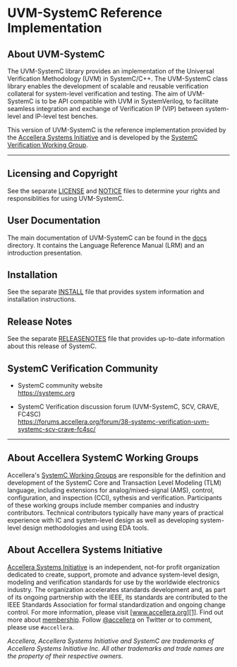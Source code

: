 # UVM-SystemC Reference Implementation

## About UVM-SystemC

  The UVM-SystemC library provides an implementation of the Universal Verification Methodology (UVM) in SystemC/C++. The UVM-SystemC class library enables the development of scalable and reusable verification collateral for system-level verification and testing. The aim of UVM-SystemC is to be API compatible with UVM in SystemVerilog, to facilitate seamless integration and exchange of Verification IP (VIP) between system-level and IP-level test benches.
  
  This version of UVM-SystemC is the reference implementation provided by
  the [Accellera Systems Initiative][1] and is developed by the 
  [SystemC Verification Working Group][2].

-------------------------------------------------------------------------------

## Licensing and Copyright

See the separate [LICENSE](LICENSE) and [NOTICE](NOTICE) files to determine
your rights and responsiblities for using UVM-SystemC.

## User Documentation

The main documentation of UVM-SystemC can be found in the [docs](docs) directory.
It contains the Language Reference Manual (LRM) and an introduction presentation.

## Installation

See the separate [INSTALL](INSTALL) file that provides system
information and installation instructions.

## Release Notes

See the separate [RELEASENOTES](RELEASENOTES) file that provides
up-to-date information about this release of SystemC.

## SystemC Verification Community

  * SystemC community website  
    https://systemc.org

  * SystemC Verification discussion forum (UVM-SystemC, SCV, CRAVE, FC4SC)  
    https://forums.accellera.org/forum/38-systemc-verification-uvm-systemc-scv-crave-fc4sc/

-------------------------------------------------------------------------------

## About Accellera SystemC Working Groups

Accellera's [SystemC Working Groups][3] are responsible for the definition and development of the SystemC Core and Transaction Level Modeling (TLM) language, including extensions for analog/mixed-signal (AMS), control, configuration, and inspection (CCI), sythesis and verification. Participants of these working groups include member companies and industry contributors. Technical contributors typically have many years of practical experience with IC and system-level design as well as developing system-level design methodologies and using EDA tools.

## About Accellera Systems Initiative

[Accellera Systems Initiative][1] is an independent, not-for profit organization
dedicated to create, support, promote and advance system-level design,
modeling and verification standards for use by the worldwide electronics
industry.  The organization accelerates standards development and, as part of
its ongoing partnership with the IEEE, its standards are contributed to the
IEEE Standards Association for formal standardization and ongoing change
control. For more information, please visit [www.accellera.org][1]. Find out
more about [membership][4]. Follow [@accellera][5] on Twitter or to comment,
please use `#accellera`.

_Accellera, Accellera Systems Initiative and SystemC are trademarks of
 Accellera Systems Initiative Inc. All other trademarks and trade names
 are the property of their respective owners._

[1]: https://accellera.org
[2]: https://www.accellera.org/activities/working-groups/systemc-verification
[3]: https://www.accellera.org/activities/working-groups
[4]: https://accellera.org/about/join/
[5]: https://twitter.com/accellera
